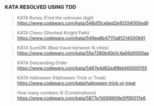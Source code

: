 ### KATA RESOLVED USING TDD

> KATA Runes (Find the unknown digit)
https://www.codewars.com/kata/546d15cebed2e10334000ed9

>KATA Chess (Shortest Knight Path)
https://www.codewars.com/kata/549ee8b47111a81214000941

>KATA SumOfK (Best travel between N cities)
https://www.codewars.com/kata/55e7280b40e1c4a06d0000aa

>KATA Descending Order
>https://www.codewars.com/kata/5467e4d82edf8bbf40000155

> KATA Halloween (Halloween Trick or Treat)
https://www.codewars.com/kata/halloween-trick-or-treat

> How many numbers III (Combinations)
https://www.codewars.com/kata/5877e7d568909e5ff90017e6